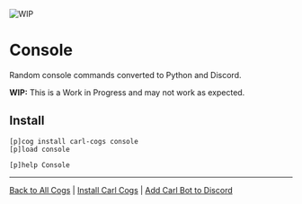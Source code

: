 ![WIP](https://img.shields.io/badge/tag-WIP-orange?logo=git&logoColor=white)
# Console

Random console commands converted to Python and Discord.

**WIP:** This is a Work in Progress and may not work as expected.

## Install

```text
[p]cog install carl-cogs console
[p]load console

[p]help Console
```

---
[Back to All Cogs](../README.md#public-cogs) |
[Install Carl Cogs](../README.md#installing) |
[Add Carl Bot to Discord](https://discord.com/oauth2/authorize?client_id=204384021352808450&scope=bot+applications.commands&permissions=8)